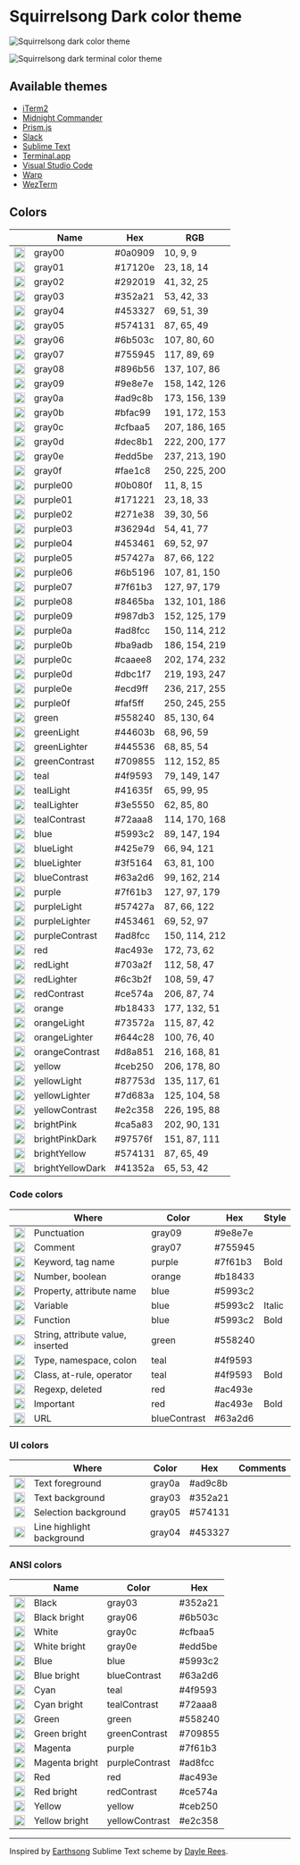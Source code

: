 # Squirrelsong Dark color theme

![Squirrelsong dark color theme](../themes/VSCode/SquirrelsongDark/screenshot.png)

![Squirrelsong dark terminal color theme](../themes/WezTerm/screenshot-dark.jpg)

## Available themes

- [iTerm2](../themes/iTerm2)
- [Midnight Commander](../themes/Midnight%20Commander)
- [Prism.js](../themes/PrismJs)
- [Slack](../themes/Slack)
- [Sublime Text](../themes/Sublime%20Text)
- [Terminal.app](../themes/Terminal)
- [Visual Studio Code](../themes/VSCode)
- [Warp](../themes/Warp)
- [WezTerm](../themes/WezTerm)

## Colors

<!-- palette:begin -->

|                                                                                                           | Name             | Hex     | RGB           |
| --------------------------------------------------------------------------------------------------------- | ---------------- | ------- | ------------- |
| <img src="http://www.thecolorapi.com/id?format=svg&named=false&hex=0a0909" width="20" height="20" alt=""> | gray00           | #0a0909 | 10, 9, 9      |
| <img src="http://www.thecolorapi.com/id?format=svg&named=false&hex=17120e" width="20" height="20" alt=""> | gray01           | #17120e | 23, 18, 14    |
| <img src="http://www.thecolorapi.com/id?format=svg&named=false&hex=292019" width="20" height="20" alt=""> | gray02           | #292019 | 41, 32, 25    |
| <img src="http://www.thecolorapi.com/id?format=svg&named=false&hex=352a21" width="20" height="20" alt=""> | gray03           | #352a21 | 53, 42, 33    |
| <img src="http://www.thecolorapi.com/id?format=svg&named=false&hex=453327" width="20" height="20" alt=""> | gray04           | #453327 | 69, 51, 39    |
| <img src="http://www.thecolorapi.com/id?format=svg&named=false&hex=574131" width="20" height="20" alt=""> | gray05           | #574131 | 87, 65, 49    |
| <img src="http://www.thecolorapi.com/id?format=svg&named=false&hex=6b503c" width="20" height="20" alt=""> | gray06           | #6b503c | 107, 80, 60   |
| <img src="http://www.thecolorapi.com/id?format=svg&named=false&hex=755945" width="20" height="20" alt=""> | gray07           | #755945 | 117, 89, 69   |
| <img src="http://www.thecolorapi.com/id?format=svg&named=false&hex=896b56" width="20" height="20" alt=""> | gray08           | #896b56 | 137, 107, 86  |
| <img src="http://www.thecolorapi.com/id?format=svg&named=false&hex=9e8e7e" width="20" height="20" alt=""> | gray09           | #9e8e7e | 158, 142, 126 |
| <img src="http://www.thecolorapi.com/id?format=svg&named=false&hex=ad9c8b" width="20" height="20" alt=""> | gray0a           | #ad9c8b | 173, 156, 139 |
| <img src="http://www.thecolorapi.com/id?format=svg&named=false&hex=bfac99" width="20" height="20" alt=""> | gray0b           | #bfac99 | 191, 172, 153 |
| <img src="http://www.thecolorapi.com/id?format=svg&named=false&hex=cfbaa5" width="20" height="20" alt=""> | gray0c           | #cfbaa5 | 207, 186, 165 |
| <img src="http://www.thecolorapi.com/id?format=svg&named=false&hex=dec8b1" width="20" height="20" alt=""> | gray0d           | #dec8b1 | 222, 200, 177 |
| <img src="http://www.thecolorapi.com/id?format=svg&named=false&hex=edd5be" width="20" height="20" alt=""> | gray0e           | #edd5be | 237, 213, 190 |
| <img src="http://www.thecolorapi.com/id?format=svg&named=false&hex=fae1c8" width="20" height="20" alt=""> | gray0f           | #fae1c8 | 250, 225, 200 |
| <img src="http://www.thecolorapi.com/id?format=svg&named=false&hex=0b080f" width="20" height="20" alt=""> | purple00         | #0b080f | 11, 8, 15     |
| <img src="http://www.thecolorapi.com/id?format=svg&named=false&hex=171221" width="20" height="20" alt=""> | purple01         | #171221 | 23, 18, 33    |
| <img src="http://www.thecolorapi.com/id?format=svg&named=false&hex=271e38" width="20" height="20" alt=""> | purple02         | #271e38 | 39, 30, 56    |
| <img src="http://www.thecolorapi.com/id?format=svg&named=false&hex=36294d" width="20" height="20" alt=""> | purple03         | #36294d | 54, 41, 77    |
| <img src="http://www.thecolorapi.com/id?format=svg&named=false&hex=453461" width="20" height="20" alt=""> | purple04         | #453461 | 69, 52, 97    |
| <img src="http://www.thecolorapi.com/id?format=svg&named=false&hex=57427a" width="20" height="20" alt=""> | purple05         | #57427a | 87, 66, 122   |
| <img src="http://www.thecolorapi.com/id?format=svg&named=false&hex=6b5196" width="20" height="20" alt=""> | purple06         | #6b5196 | 107, 81, 150  |
| <img src="http://www.thecolorapi.com/id?format=svg&named=false&hex=7f61b3" width="20" height="20" alt=""> | purple07         | #7f61b3 | 127, 97, 179  |
| <img src="http://www.thecolorapi.com/id?format=svg&named=false&hex=8465ba" width="20" height="20" alt=""> | purple08         | #8465ba | 132, 101, 186 |
| <img src="http://www.thecolorapi.com/id?format=svg&named=false&hex=987db3" width="20" height="20" alt=""> | purple09         | #987db3 | 152, 125, 179 |
| <img src="http://www.thecolorapi.com/id?format=svg&named=false&hex=ad8fcc" width="20" height="20" alt=""> | purple0a         | #ad8fcc | 150, 114, 212 |
| <img src="http://www.thecolorapi.com/id?format=svg&named=false&hex=ba9adb" width="20" height="20" alt=""> | purple0b         | #ba9adb | 186, 154, 219 |
| <img src="http://www.thecolorapi.com/id?format=svg&named=false&hex=caaee8" width="20" height="20" alt=""> | purple0c         | #caaee8 | 202, 174, 232 |
| <img src="http://www.thecolorapi.com/id?format=svg&named=false&hex=dbc1f7" width="20" height="20" alt=""> | purple0d         | #dbc1f7 | 219, 193, 247 |
| <img src="http://www.thecolorapi.com/id?format=svg&named=false&hex=ecd9ff" width="20" height="20" alt=""> | purple0e         | #ecd9ff | 236, 217, 255 |
| <img src="http://www.thecolorapi.com/id?format=svg&named=false&hex=faf5ff" width="20" height="20" alt=""> | purple0f         | #faf5ff | 250, 245, 255 |
| <img src="http://www.thecolorapi.com/id?format=svg&named=false&hex=558240" width="20" height="20" alt=""> | green            | #558240 | 85, 130, 64   |
| <img src="http://www.thecolorapi.com/id?format=svg&named=false&hex=44603b" width="20" height="20" alt=""> | greenLight       | #44603b | 68, 96, 59    |
| <img src="http://www.thecolorapi.com/id?format=svg&named=false&hex=445536" width="20" height="20" alt=""> | greenLighter     | #445536 | 68, 85, 54    |
| <img src="http://www.thecolorapi.com/id?format=svg&named=false&hex=709855" width="20" height="20" alt=""> | greenContrast    | #709855 | 112, 152, 85  |
| <img src="http://www.thecolorapi.com/id?format=svg&named=false&hex=4f9593" width="20" height="20" alt=""> | teal             | #4f9593 | 79, 149, 147  |
| <img src="http://www.thecolorapi.com/id?format=svg&named=false&hex=41635f" width="20" height="20" alt=""> | tealLight        | #41635f | 65, 99, 95    |
| <img src="http://www.thecolorapi.com/id?format=svg&named=false&hex=3e5550" width="20" height="20" alt=""> | tealLighter      | #3e5550 | 62, 85, 80    |
| <img src="http://www.thecolorapi.com/id?format=svg&named=false&hex=72aaa8" width="20" height="20" alt=""> | tealContrast     | #72aaa8 | 114, 170, 168 |
| <img src="http://www.thecolorapi.com/id?format=svg&named=false&hex=5993c2" width="20" height="20" alt=""> | blue             | #5993c2 | 89, 147, 194  |
| <img src="http://www.thecolorapi.com/id?format=svg&named=false&hex=425e79" width="20" height="20" alt=""> | blueLight        | #425e79 | 66, 94, 121   |
| <img src="http://www.thecolorapi.com/id?format=svg&named=false&hex=3f5164" width="20" height="20" alt=""> | blueLighter      | #3f5164 | 63, 81, 100   |
| <img src="http://www.thecolorapi.com/id?format=svg&named=false&hex=63a2d6" width="20" height="20" alt=""> | blueContrast     | #63a2d6 | 99, 162, 214  |
| <img src="http://www.thecolorapi.com/id?format=svg&named=false&hex=7f61b3" width="20" height="20" alt=""> | purple           | #7f61b3 | 127, 97, 179  |
| <img src="http://www.thecolorapi.com/id?format=svg&named=false&hex=57427a" width="20" height="20" alt=""> | purpleLight      | #57427a | 87, 66, 122   |
| <img src="http://www.thecolorapi.com/id?format=svg&named=false&hex=453461" width="20" height="20" alt=""> | purpleLighter    | #453461 | 69, 52, 97    |
| <img src="http://www.thecolorapi.com/id?format=svg&named=false&hex=ad8fcc" width="20" height="20" alt=""> | purpleContrast   | #ad8fcc | 150, 114, 212 |
| <img src="http://www.thecolorapi.com/id?format=svg&named=false&hex=ac493e" width="20" height="20" alt=""> | red              | #ac493e | 172, 73, 62   |
| <img src="http://www.thecolorapi.com/id?format=svg&named=false&hex=703a2f" width="20" height="20" alt=""> | redLight         | #703a2f | 112, 58, 47   |
| <img src="http://www.thecolorapi.com/id?format=svg&named=false&hex=6c3b2f" width="20" height="20" alt=""> | redLighter       | #6c3b2f | 108, 59, 47   |
| <img src="http://www.thecolorapi.com/id?format=svg&named=false&hex=ce574a" width="20" height="20" alt=""> | redContrast      | #ce574a | 206, 87, 74   |
| <img src="http://www.thecolorapi.com/id?format=svg&named=false&hex=b18433" width="20" height="20" alt=""> | orange           | #b18433 | 177, 132, 51  |
| <img src="http://www.thecolorapi.com/id?format=svg&named=false&hex=73572a" width="20" height="20" alt=""> | orangeLight      | #73572a | 115, 87, 42   |
| <img src="http://www.thecolorapi.com/id?format=svg&named=false&hex=644c28" width="20" height="20" alt=""> | orangeLighter    | #644c28 | 100, 76, 40   |
| <img src="http://www.thecolorapi.com/id?format=svg&named=false&hex=d8a851" width="20" height="20" alt=""> | orangeContrast   | #d8a851 | 216, 168, 81  |
| <img src="http://www.thecolorapi.com/id?format=svg&named=false&hex=ceb250" width="20" height="20" alt=""> | yellow           | #ceb250 | 206, 178, 80  |
| <img src="http://www.thecolorapi.com/id?format=svg&named=false&hex=87753d" width="20" height="20" alt=""> | yellowLight      | #87753d | 135, 117, 61  |
| <img src="http://www.thecolorapi.com/id?format=svg&named=false&hex=7d683a" width="20" height="20" alt=""> | yellowLighter    | #7d683a | 125, 104, 58  |
| <img src="http://www.thecolorapi.com/id?format=svg&named=false&hex=e2c358" width="20" height="20" alt=""> | yellowContrast   | #e2c358 | 226, 195, 88  |
| <img src="http://www.thecolorapi.com/id?format=svg&named=false&hex=ca5a83" width="20" height="20" alt=""> | brightPink       | #ca5a83 | 202, 90, 131  |
| <img src="http://www.thecolorapi.com/id?format=svg&named=false&hex=97576f" width="20" height="20" alt=""> | brightPinkDark   | #97576f | 151, 87, 111  |
| <img src="http://www.thecolorapi.com/id?format=svg&named=false&hex=574131" width="20" height="20" alt=""> | brightYellow     | #574131 | 87, 65, 49    |
| <img src="http://www.thecolorapi.com/id?format=svg&named=false&hex=41352a" width="20" height="20" alt=""> | brightYellowDark | #41352a | 65, 53, 42    |

<!-- palette:end -->

### Code colors

|                                                                                                           | Where                             | Color        | Hex     | Style  |
| --------------------------------------------------------------------------------------------------------- | --------------------------------- | ------------ | ------- | ------ |
| <img src="http://www.thecolorapi.com/id?format=svg&named=false&hex=9e8e7e" width="20" height="20" alt=""> | Punctuation                       | gray09       | #9e8e7e |        |
| <img src="http://www.thecolorapi.com/id?format=svg&named=false&hex=755945" width="20" height="20" alt=""> | Comment                           | gray07       | #755945 |        |
| <img src="http://www.thecolorapi.com/id?format=svg&named=false&hex=7f61b3" width="20" height="20" alt=""> | Keyword, tag name                 | purple       | #7f61b3 | Bold   |
| <img src="http://www.thecolorapi.com/id?format=svg&named=false&hex=b18433" width="20" height="20" alt=""> | Number, boolean                   | orange       | #b18433 |        |
| <img src="http://www.thecolorapi.com/id?format=svg&named=false&hex=5993c2" width="20" height="20" alt=""> | Property, attribute name          | blue         | #5993c2 |        |
| <img src="http://www.thecolorapi.com/id?format=svg&named=false&hex=5993c2" width="20" height="20" alt=""> | Variable                          | blue         | #5993c2 | Italic |
| <img src="http://www.thecolorapi.com/id?format=svg&named=false&hex=5993c2" width="20" height="20" alt=""> | Function                          | blue         | #5993c2 | Bold   |
| <img src="http://www.thecolorapi.com/id?format=svg&named=false&hex=558240" width="20" height="20" alt=""> | String, attribute value, inserted | green        | #558240 |        |
| <img src="http://www.thecolorapi.com/id?format=svg&named=false&hex=4f9593" width="20" height="20" alt=""> | Type, namespace, colon            | teal         | #4f9593 |        |
| <img src="http://www.thecolorapi.com/id?format=svg&named=false&hex=4f9593" width="20" height="20" alt=""> | Class, at-rule, operator          | teal         | #4f9593 | Bold   |
| <img src="http://www.thecolorapi.com/id?format=svg&named=false&hex=ac493e" width="20" height="20" alt=""> | Regexp, deleted                   | red          | #ac493e |        |
| <img src="http://www.thecolorapi.com/id?format=svg&named=false&hex=ac493e" width="20" height="20" alt=""> | Important                         | red          | #ac493e | Bold   |
| <img src="http://www.thecolorapi.com/id?format=svg&named=false&hex=63a2d6" width="20" height="20" alt=""> | URL                               | blueContrast | #63a2d6 |        |

### UI colors

|                                                                                                           | Where                     | Color  | Hex     | Comments |
| --------------------------------------------------------------------------------------------------------- | ------------------------- | ------ | ------- | -------- |
| <img src="http://www.thecolorapi.com/id?format=svg&named=false&hex=ad9c8b" width="20" height="20" alt=""> | Text foreground           | gray0a | #ad9c8b |          |
| <img src="http://www.thecolorapi.com/id?format=svg&named=false&hex=352a21" width="20" height="20" alt=""> | Text background           | gray03 | #352a21 |          |
| <img src="http://www.thecolorapi.com/id?format=svg&named=false&hex=574131" width="20" height="20" alt=""> | Selection background      | gray05 | #574131 |          |
| <img src="http://www.thecolorapi.com/id?format=svg&named=false&hex=453327" width="20" height="20" alt=""> | Line highlight background | gray04 | #453327 |          |

### ANSI colors

|                                                                                                           | Name           | Color          | Hex     |
| --------------------------------------------------------------------------------------------------------- | -------------- | -------------- | ------- |
| <img src="http://www.thecolorapi.com/id?format=svg&named=false&hex=352a21" width="20" height="20" alt=""> | Black          | gray03         | #352a21 |
| <img src="http://www.thecolorapi.com/id?format=svg&named=false&hex=6b503c" width="20" height="20" alt=""> | Black bright   | gray06         | #6b503c |
| <img src="http://www.thecolorapi.com/id?format=svg&named=false&hex=cfbaa5" width="20" height="20" alt=""> | White          | gray0c         | #cfbaa5 |
| <img src="http://www.thecolorapi.com/id?format=svg&named=false&hex=edd5be" width="20" height="20" alt=""> | White bright   | gray0e         | #edd5be |
| <img src="http://www.thecolorapi.com/id?format=svg&named=false&hex=5993c2" width="20" height="20" alt=""> | Blue           | blue           | #5993c2 |
| <img src="http://www.thecolorapi.com/id?format=svg&named=false&hex=63a2d6" width="20" height="20" alt=""> | Blue bright    | blueContrast   | #63a2d6 |
| <img src="http://www.thecolorapi.com/id?format=svg&named=false&hex=4f9593" width="20" height="20" alt=""> | Cyan           | teal           | #4f9593 |
| <img src="http://www.thecolorapi.com/id?format=svg&named=false&hex=72aaa8" width="20" height="20" alt=""> | Cyan bright    | tealContrast   | #72aaa8 |
| <img src="http://www.thecolorapi.com/id?format=svg&named=false&hex=558240" width="20" height="20" alt=""> | Green          | green          | #558240 |
| <img src="http://www.thecolorapi.com/id?format=svg&named=false&hex=709855" width="20" height="20" alt=""> | Green bright   | greenContrast  | #709855 |
| <img src="http://www.thecolorapi.com/id?format=svg&named=false&hex=7f61b3" width="20" height="20" alt=""> | Magenta        | purple         | #7f61b3 |
| <img src="http://www.thecolorapi.com/id?format=svg&named=false&hex=ad8fcc" width="20" height="20" alt=""> | Magenta bright | purpleContrast | #ad8fcc |
| <img src="http://www.thecolorapi.com/id?format=svg&named=false&hex=ac493e" width="20" height="20" alt=""> | Red            | red            | #ac493e |
| <img src="http://www.thecolorapi.com/id?format=svg&named=false&hex=ce574a" width="20" height="20" alt=""> | Red bright     | redContrast    | #ce574a |
| <img src="http://www.thecolorapi.com/id?format=svg&named=false&hex=ceb250" width="20" height="20" alt=""> | Yellow         | yellow         | #ceb250 |
| <img src="http://www.thecolorapi.com/id?format=svg&named=false&hex=e2c358" width="20" height="20" alt=""> | Yellow bright  | yellowContrast | #e2c358 |

---

Inspired by [Earthsong](http://daylerees.github.io/) Sublime Text scheme by [Dayle Rees](https://github.com/daylerees).
